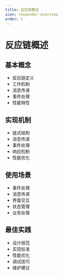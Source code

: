 ```yaml
---
title: 反应链概述
icon: responder-overview
order: 1
---
```


# 反应链概述

## 基本概念
- 反应链定义
- 工作机制
- 消息传递
- 事件处理
- 性能特性

## 实现机制
- 链式结构
- 消息传递
- 事件处理
- 响应机制
- 性能优化

## 使用场景
- 事件处理
- 消息传递
- 界面交互
- 状态管理
- 业务处理

## 最佳实践
- 设计规范
- 实现标准
- 性能优化
- 调试技巧
- 维护建议
